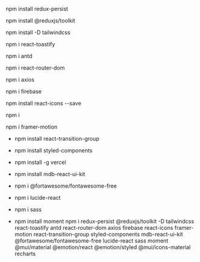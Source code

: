 npm install redux-persist

npm install @reduxjs/toolkit

npm install -D tailwindcss

npm i react-toastify

npm i antd

npm i react-router-dom

npm i axios

npm i firebase

npm install react-icons --save

npm i

npm i framer-motion

- npm install react-transition-group

- npm install styled-components

- npm install -g vercel

- npm install mdb-react-ui-kit

- npm i @fortawesome/fontawesome-free

- npm i lucide-react

- npm i sass

- npm install moment
npm i redux-persist @reduxjs/toolkit -D tailwindcss react-toastify antd react-router-dom axios firebase react-icons framer-motion react-transition-group styled-components mdb-react-ui-kit @fortawesome/fontawesome-free lucide-react sass moment @mui/material @emotion/react @emotion/styled @mui/icons-material recharts
